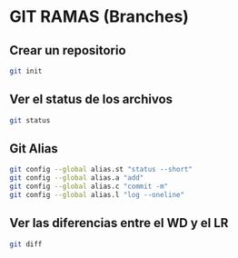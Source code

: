# GIT RAMAS (Branches)

## Crear un repositorio

```sh
git init
```

## Ver el status de los archivos

```sh
git status
```

## Git Alias

```sh
git config --global alias.st "status --short"
git config --global alias.a "add"
git config --global alias.c "commit -m"
git config --global alias.l "log --oneline"
```

## Ver las diferencias entre el WD y el LR

```sh
git diff
```

